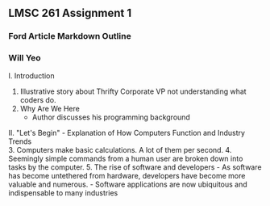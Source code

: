 ## LMSC 261 Assignment 1
### Ford Article Markdown Outline
### Will Yeo  

I. Introduction
 1. Illustrative story about Thrifty Corporate VP not understanding what coders do.  
 2. Why Are We Here
     - Author discusses his programming background

II. "Let's Begin" - Explanation of How Computers Function and Industry Trends  
 3. Computers make basic calculations. A lot of them per second.
 4. Seemingly simple commands from a human user are broken down into tasks by the computer.
 5. The rise of software and developers
     - As software has become untethered from hardware, developers have become more valuable and numerous.
     - Software applications are now ubiquitous and indispensable to many industries
